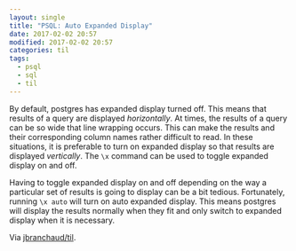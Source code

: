 ```yaml
---
layout: single
title: "PSQL: Auto Expanded Display"
date: 2017-02-02 20:57
modified: 2017-02-02 20:57
categories: til
tags:
  - psql
  - sql
  - til
---
```


By default, postgres has expanded display turned off. This means that
results of a query are displayed _horizontally_.
At times, the results of a query can be so wide that line wrapping occurs.
This can make the results and their corresponding column names rather
difficult to read. In these situations, it is preferable to turn on expanded
display so that results are displayed _vertically_.
The `\x` command can be used to toggle expanded display on and off.

Having to toggle expanded display on and off depending on the way a
particular set of results is going to display can be a bit tedious.
Fortunately, running `\x auto` will turn on auto expanded display. This
means postgres will display the results normally when they fit and only
switch to expanded display when it is necessary.

Via [jbranchaud/til](https://github.com/jbranchaud/til).
